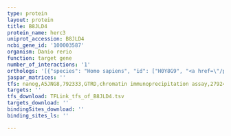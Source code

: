 ```yaml
---
type: protein
layout: protein
title: B8JLD4
protein_name: herc3
uniprot_accession: B8JLD4
ncbi_gene_id: '100003587'
organism: Danio rerio
function: target gene
number_of_interactions: '1'
orthologs: '[{"species": "Homo sapiens", "id": ["H0Y8G9", "<a href=\"/protein/q15034\">Q15034</a>"]}, {"species": "Mus musculus", "id": ["<a href=\"/protein/a6h6s0\">A6H6S0</a>"]}, {"species": "Rattus norvegicus", "id": ["<a href=\"/protein/d3zpp6\">D3ZPP6</a>"]}, {"species": "Drosophila melanogaster", "id": ["Q9W0H2"]}, {"species": "Caenorhabditis elegans", "id": ["<a href=\"/protein/q9bl11\">Q9BL11</a>"]}]'
jaspar_matrices: ''
tfs: nanog,A5JNG8,792333,GTRD,chromatin immunoprecipitation assay,27924024%5Buid%5D,No
targets: ''
tfs_download: TFLink_tfs_of_B8JLD4.tsv
targets_download: ''
bindingSites_download: ''
binding_sites_ls: ''

---
```

